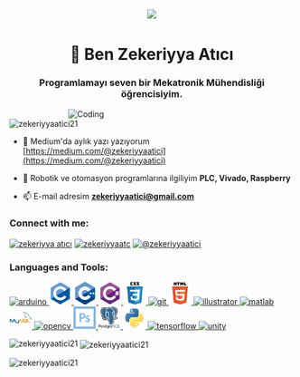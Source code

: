 <h1 align="center">
 <img src="[https://www.canva.com/design/DAFZhQeDotE/rhOGEUXNaUaCbRX7w3gtfA/edit?analyticsCorrelationId=7ea34b11-439a-4299-8156-2ba1e1382b9b]" />
</h1>


<h1 align="center">👋 Ben Zekeriyya Atıcı</h1>
<h3 align="center">Programlamayı seven bir Mekatronik Mühendisliği öğrencisiyim.</h3>

<img align="right" alt="Coding" width="400" src="https://media0.giphy.com/media/CFqt06UzkrOXedxN4c/giphy.gif?cid=790b7611ead2623beb7e8efcc6d2adea82f9f0a902ef9f48&rid=giphy.gif&ct=g">



<p align="left"> <img src="https://komarev.com/ghpvc/?username=zekeriyyaatici21&label=Profile%20views&color=0e75b6&style=flat" alt="zekeriyyaatici21" /> </p>

- 📝 Medium'da aylık yazı yazıyorum [https://medium.com/@zekeriyyaatici](https://medium.com/@zekeriyyaatici)

- 🤖 Robotik ve otomasyon programlarına ilgiliyim **PLC, Vivado, Raspberry**

- 📫 E-mail adresim **zekeriyyaatici@gmail.com**


<h3 align="left">Connect with me:</h3>
<p align="left">
<a href="https://linkedin.com/in/zekeriyya atıcı" target="blank"><img align="center" src="https://raw.githubusercontent.com/rahuldkjain/github-profile-readme-generator/master/src/images/icons/Social/linked-in-alt.svg" alt="zekeriyya atıcı" height="30" width="40" /></a>
<a href="https://instagram.com/zekeriyyaatc" target="blank"><img align="center" src="https://raw.githubusercontent.com/rahuldkjain/github-profile-readme-generator/master/src/images/icons/Social/instagram.svg" alt="zekeriyyaatc" height="30" width="40" /></a>
<a href="https://medium.com/@zekeri̇yyaatici" target="blank"><img align="center" src="https://raw.githubusercontent.com/rahuldkjain/github-profile-readme-generator/master/src/images/icons/Social/medium.svg" alt="@zekeri̇yyaatici" height="30" width="40" /></a>
</p>

<h3 align="left">Languages and Tools:</h3>
<p align="left"> <a href="https://www.arduino.cc/" target="_blank" rel="noreferrer"> <img src="https://cdn.worldvectorlogo.com/logos/arduino-1.svg" alt="arduino" width="40" height="40"/> </a> <a href="https://www.cprogramming.com/" target="_blank" rel="noreferrer"> <img src="https://raw.githubusercontent.com/devicons/devicon/master/icons/c/c-original.svg" alt="c" width="40" height="40"/> </a> <a href="https://www.w3schools.com/cpp/" target="_blank" rel="noreferrer"> <img src="https://raw.githubusercontent.com/devicons/devicon/master/icons/cplusplus/cplusplus-original.svg" alt="cplusplus" width="40" height="40"/> </a> <a href="https://www.w3schools.com/cs/" target="_blank" rel="noreferrer"> <img src="https://raw.githubusercontent.com/devicons/devicon/master/icons/csharp/csharp-original.svg" alt="csharp" width="40" height="40"/> </a> <a href="https://www.w3schools.com/css/" target="_blank" rel="noreferrer"> <img src="https://raw.githubusercontent.com/devicons/devicon/master/icons/css3/css3-original-wordmark.svg" alt="css3" width="40" height="40"/> </a> <a href="https://git-scm.com/" target="_blank" rel="noreferrer"> <img src="https://www.vectorlogo.zone/logos/git-scm/git-scm-icon.svg" alt="git" width="40" height="40"/> </a> <a href="https://www.w3.org/html/" target="_blank" rel="noreferrer"> <img src="https://raw.githubusercontent.com/devicons/devicon/master/icons/html5/html5-original-wordmark.svg" alt="html5" width="40" height="40"/> </a> <a href="https://www.adobe.com/in/products/illustrator.html" target="_blank" rel="noreferrer"> <img src="https://www.vectorlogo.zone/logos/adobe_illustrator/adobe_illustrator-icon.svg" alt="illustrator" width="40" height="40"/> </a> <a href="https://www.mathworks.com/" target="_blank" rel="noreferrer"> <img src="https://upload.wikimedia.org/wikipedia/commons/2/21/Matlab_Logo.png" alt="matlab" width="40" height="40"/> </a> <a href="https://www.mysql.com/" target="_blank" rel="noreferrer"> <img src="https://raw.githubusercontent.com/devicons/devicon/master/icons/mysql/mysql-original-wordmark.svg" alt="mysql" width="40" height="40"/> </a> <a href="https://opencv.org/" target="_blank" rel="noreferrer"> <img src="https://www.vectorlogo.zone/logos/opencv/opencv-icon.svg" alt="opencv" width="40" height="40"/> </a> <a href="https://www.photoshop.com/en" target="_blank" rel="noreferrer"> <img src="https://raw.githubusercontent.com/devicons/devicon/master/icons/photoshop/photoshop-line.svg" alt="photoshop" width="40" height="40"/> </a> <a href="https://www.postgresql.org" target="_blank" rel="noreferrer"> <img src="https://raw.githubusercontent.com/devicons/devicon/master/icons/postgresql/postgresql-original-wordmark.svg" alt="postgresql" width="40" height="40"/> </a> <a href="https://www.python.org" target="_blank" rel="noreferrer"> <img src="https://raw.githubusercontent.com/devicons/devicon/master/icons/python/python-original.svg" alt="python" width="40" height="40"/> </a> <a href="https://www.tensorflow.org" target="_blank" rel="noreferrer"> <img src="https://www.vectorlogo.zone/logos/tensorflow/tensorflow-icon.svg" alt="tensorflow" width="40" height="40"/> </a> <a href="https://unity.com/" target="_blank" rel="noreferrer"> <img src="https://www.vectorlogo.zone/logos/unity3d/unity3d-icon.svg" alt="unity" width="40" height="40"/> </a> </p>

<p><img align="left" src="https://github-readme-stats.vercel.app/api/top-langs?username=zekeriyyaatici21&show_icons=true&locale=en&layout=compact" alt="zekeriyyaatici21" /></p>

<p>&nbsp;<img align="center" src="https://github-readme-stats.vercel.app/api?username=zekeriyyaatici21&show_icons=true&locale=en" alt="zekeriyyaatici21" /></p>

<p><img align="center" src="https://github-readme-streak-stats.herokuapp.com/?user=zekeriyyaatici21&" alt="zekeriyyaatici21" /></p>
